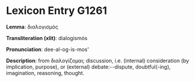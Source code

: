 # Lexicon Entry G1261

**Lemma**: διαλογισμός

**Transliteration (xlit)**: dialogismós

**Pronunciation**: dee-al-og-is-mos'

**Description**:
from διαλογίζομαι; discussion, i.e. (internal) consideration (by implication, purpose), or (external) debate:--dispute, doubtful(-ing), imagination, reasoning, thought.
